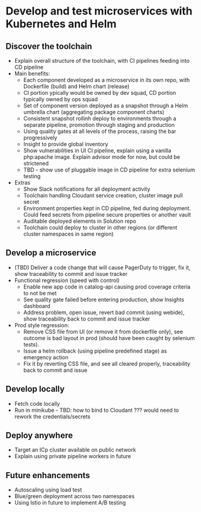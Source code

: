 # Develop and test microservices with Kubernetes and Helm

## Discover the toolchain
  * Explain overall structure of the toolchain, with CI pipelines feeding into CD pipeline
  * Main benefits:
    * Each component developed as a microservice in its own repo, with Dockerfile (build) and Helm chart (release)
    * CI portion ypically would be owned by dev squad, CD portion typically owned by ops squad
    * Set of component version deployed as a snapshot through a Helm umbrella chart (aggregating package component charts)
    * Consistent snapshot rollinh deploy to environments through a separate pipeline, promotion through staging and production
    * Using quality gates at all levels of the process, raising the bar progressively
    * Insight to provide global inventory
    * Show vulnerabilities in UI CI pipeline, explain using a vanilla php:apache image. Explain advisor mode for now, but could be strictened
    * TBD - show use of pluggable image in CD pipeline for extra selenium testing
  * Extras
    * Show Slack notifications for all deployment activity
    * Toolchain handling Cloudant service creation, cluster image pull secret
    * Environment properties kept in CD pipeline, fed during deployment. Could feed secrets from pipeline secure properties or another vault
    * Auditable deployed elements in Solution repo
    * Toolchain could deploy to cluster in other regions (or different cluster namespaces in same region)
## Develop a microservice
  * (TBD) Deliver a code change that will cause PagerDuty to trigger, fix it, show traceability to commit and issue tracker
  * Functional regression (speed with control)
    * Enable new app code in catalog-api causing prod coverage criteria to not be met
    * See quality gate failed before entering production, show Insights dashboard
    * Address problem, open issue, revert bad commit (using webide), show traceability back to commit and issue tracker
  * Prod style regression:
    * Remove CSS file from UI (or remove it from dockerfile only), see outcome is bad layout in prod (should have been caught by selenium tests). 
    * Issue a helm rollback (using pipeline predefined stage) as emergency action
    * Fix it by reverting CSS file, and see all cleared properly, traceability back to commit and issue
## Develop locally 
  * Fetch code locally
  * Run in minikube - TBD: how to bind to Cloudant ??? would need to rework the credentials/secrets
## Deploy anywhere
  * Target an ICp cluster available on public network
  * Explain using private pipeline workers in future
## Future enhancements
  * Autoscaling using load test
  * Blue/green deployment across two namespaces
  * Using Istio in future to implement A/B testing
